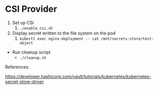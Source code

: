 # CSI Provider

1. Set up CSI
   1. `./enable_csi.sh`
2. Display secret written to the file system on the pod
   1. `kubectl exec nginx-deployment -- cat /mnt/secrets-store/test-object`

* Run cleanup script
  * `./cleanup.sh`

References:

https://developer.hashicorp.com/vault/tutorials/kubernetes/kubernetes-secret-store-driver

